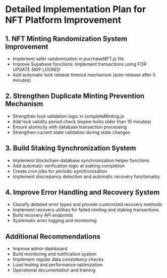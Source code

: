 # Detailed Implementation Plan for NFT Platform Improvement

## 1. NFT Minting Randomization System Improvement
- Implement safer randomization in purchaseNFT.js file
- Improve Supabase functions: Implement transactions using FOR UPDATE SKIP LOCKED
- Add automatic lock release timeout mechanism (auto-release after 5 minutes)

## 2. Strengthen Duplicate Minting Prevention Mechanism
- Strengthen lock validation logic in completeMinting.js
- Add lock validity period check (expire locks older than 10 minutes)
- Ensure atomicity with database transaction processing
- Strengthen current state validation during state changes

## 3. Build Staking Synchronization System
- Implement blockchain-database synchronization helper functions
- Add automatic verification logic at staking completion
- Create cron jobs for periodic synchronization
- Implement discrepancy detection and automatic recovery functionality

## 4. Improve Error Handling and Recovery System
- Classify detailed error types and provide customized recovery methods
- Implement recovery utilities for failed minting and staking transactions
- Build recovery API endpoints
- Systematic error logging and monitoring

## Additional Recommendations
- Improve admin dashboard
- Build monitoring and notification system
- Implement regular data consistency checks
- Load testing and performance optimization
- Operational documentation and training